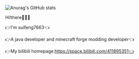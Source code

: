 ![Anurag's GitHub stats](https://github-readme-stats.vercel.app/api?username=suifeng333&show_icons=true&theme=merko&count_private=true&hide=prs,issues)

Hi!there👋👋👋

👉I'm suifeng7663👈

👉A java developer and minecraft forge modding developer👈

👉My bilibili homepage:https://space.bilibili.com/411895351👈
